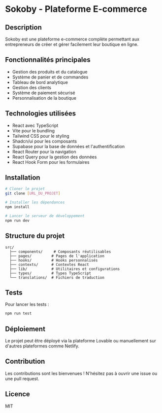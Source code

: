 # Sokoby - Plateforme E-commerce

## Description
Sokoby est une plateforme e-commerce complète permettant aux entrepreneurs de créer et gérer facilement leur boutique en ligne.

## Fonctionnalités principales
- Gestion des produits et du catalogue
- Système de panier et de commandes
- Tableau de bord analytique
- Gestion des clients
- Système de paiement sécurisé
- Personnalisation de la boutique

## Technologies utilisées
- React avec TypeScript
- Vite pour le bundling
- Tailwind CSS pour le styling
- Shadcn/ui pour les composants
- Supabase pour la base de données et l'authentification
- React Router pour la navigation
- React Query pour la gestion des données
- React Hook Form pour les formulaires

## Installation

```bash
# Cloner le projet
git clone [URL_DU_PROJET]

# Installer les dépendances
npm install

# Lancer le serveur de développement
npm run dev
```

## Structure du projet
```
src/
  ├── components/     # Composants réutilisables
  ├── pages/         # Pages de l'application
  ├── hooks/         # Hooks personnalisés
  ├── contexts/      # Contextes React
  ├── lib/           # Utilitaires et configurations
  ├── types/         # Types TypeScript
  └── translations/  # Fichiers de traduction
```

## Tests
Pour lancer les tests :
```bash
npm run test
```

## Déploiement
Le projet peut être déployé via la plateforme Lovable ou manuellement sur d'autres plateformes comme Netlify.

## Contribution
Les contributions sont les bienvenues ! N'hésitez pas à ouvrir une issue ou une pull request.

## Licence
MIT